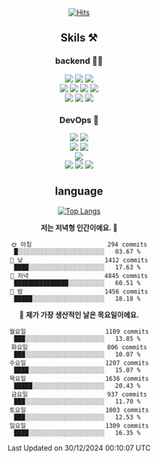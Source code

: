 <div align="center">

[![Hits](https://hits.seeyoufarm.com/api/count/incr/badge.svg?url=https%3A%2F%2Fgithub.com%2Fzxcv9203%2Fhit-counter&count_bg=%23FF7272&title_bg=%23324C2E&icon=codeigniter.svg&icon_color=%23DD5B5B&title=%EB%B0%A9%EB%AC%B8%EC%9E%90&edge_flat=false)](https://hits.seeyoufarm.com)
  
## Skils ⚒️

### backend 🧑‍💻
  
<img src="https://img.shields.io/badge/Java-FF6600?style=flat-square&logo=buymeacoffee&logoColor=white"/>
<img src="https://img.shields.io/badge/Go-0099FF?style=flat-square&logo=go&logoColor=white"/>
<img src="https://img.shields.io/badge/Kotlin-7F52FF?style=flat-square&logo=kotlin&logoColor=white"/>
  
  
<br />
  
<img src="https://img.shields.io/badge/Spring-339933?style=flat-square&logo=Spring&logoColor=white"/>
<img src="https://img.shields.io/badge/Spring Boot-339933?style=flat-square&logo=Spring Boot&logoColor=white"/>
<img src="https://img.shields.io/badge/Spring Security-339933?style=flat-square&logo=Spring Security&logoColor=white"/>
  
<img src="https://img.shields.io/badge/Spring Data JPA-339933?style=flat-square&logo=Hibernate&logoColor=white"/>

<br />
  
  <img src="https://img.shields.io/badge/mysql-0099FF?style=flat-square&logo=mysql&logoColor=white"/>
  <img src="https://img.shields.io/badge/mariadb-0099FF?style=flat-square&logo=mariadb&logoColor=white"/>
  <img src="https://img.shields.io/badge/mongoDB-47A248?style=flat-square&logo=mongodb&logoColor=white"/>
  
  
### DevOps 🚀
  
  <img src="https://img.shields.io/badge/docker-2496ED?style=flat-square&logo=docker&logoColor=white"/>
  <img src="https://img.shields.io/badge/kubernetes-326CE5?style=flat-square&logo=kubernetes&logoColor=white"/>
  
  <br />
  
  <img src="https://img.shields.io/badge/Github Actions-2088FF?style=flat-square&logo=githubactions&logoColor=white"/>
  <img src="https://img.shields.io/badge/Jenkins-D24939?style=flat-square&logo=jenkins&logoColor=white"/>
  
  
  <br />
  <img src="https://img.shields.io/badge/terraform-7B42BC?style=flat-square&logo=terraform&logoColor=white"/>
  
  <br />
  <img src="https://img.shields.io/badge/Amazon AWS-232F3E?style=flat-square&logo=Amazon AWS&logoColor=white"/>

  <img src="https://img.shields.io/badge/GCP-4285F4?style=flat-square&logo=googlecloud&logoColor=white"/>
  <img src="https://img.shields.io/badge/NCP-03C75A?style=flat-square&logo=naver&logoColor=white"/>
  
  
## language

[![Top Langs](https://github-readme-stats.vercel.app/api/top-langs/?username=zxcv9203&hide=html&exclude_repo=zxcv9203.github.io,golB&theme=grate-gatsby)](https://github.com/zxcv9203/github-readme-stats)
  
<!--START_SECTION:waka-->
**저는 저녁형 인간이에요. 🦉** 

```text
🌞 아침                     294 commits         █░░░░░░░░░░░░░░░░░░░░░░░░   03.67 % 
🌆 낮　                     1412 commits        ████░░░░░░░░░░░░░░░░░░░░░   17.63 % 
🌃 저녁                     4845 commits        ███████████████░░░░░░░░░░   60.51 % 
🌙 밤　                     1456 commits        █████░░░░░░░░░░░░░░░░░░░░   18.18 % 
```
📅 **제가 가장 생산적인 날은 목요일이에요.** 

```text
월요일                      1109 commits        ███░░░░░░░░░░░░░░░░░░░░░░   13.85 % 
화요일                      806 commits         ███░░░░░░░░░░░░░░░░░░░░░░   10.07 % 
수요일                      1207 commits        ████░░░░░░░░░░░░░░░░░░░░░   15.07 % 
목요일                      1636 commits        █████░░░░░░░░░░░░░░░░░░░░   20.43 % 
금요일                      937 commits         ███░░░░░░░░░░░░░░░░░░░░░░   11.70 % 
토요일                      1003 commits        ███░░░░░░░░░░░░░░░░░░░░░░   12.53 % 
일요일                      1309 commits        ████░░░░░░░░░░░░░░░░░░░░░   16.35 % 
```



 Last Updated on 30/12/2024 00:10:07 UTC
<!--END_SECTION:waka-->
  
</div>

